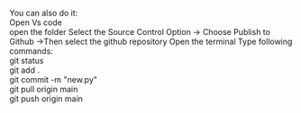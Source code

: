 You can also do it:
<br>
Open Vs code
<br>
open the folder 
 Select the Source Control Option -> Choose Publish to Github ->Then 
select the github repository
Open the terminal
Type following commands:
<br>
git status
<br>
git add .
<br>
git commit -m "new.py"
<br>
git pull origin main
<br>
git push origin main
